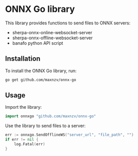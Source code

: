 # ONNX Go library
This library provides functions to send files to ONNX servers:
- sherpa-onnx-online-websocket-server
- sherpa-onnx-offline-websocket-server
- banafo python API script
## Installation
To install the ONNX Go library, run:
```bash
go get github.com/maxnzv/onnx-go
```
## Usage
Import the library:
```go
import onnxgo "github.com/maxnzv/onnx-go"
```
Use the library to send files to a server:
```go
err := onnxgo.SendOfflineWS("server_url", "file_path", "")
if err != nil {
    log.Fatal(err)
}
```
